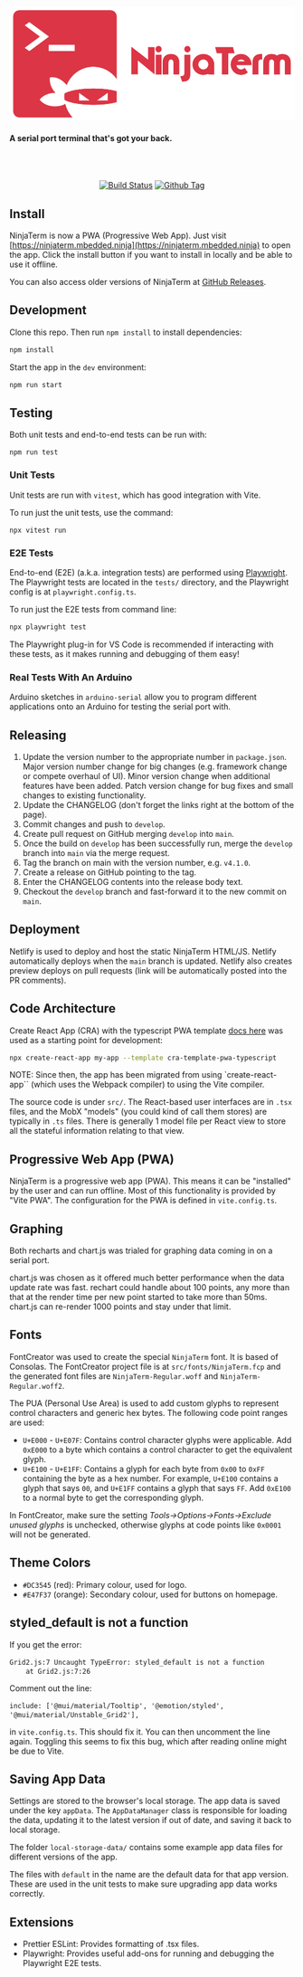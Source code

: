 <p align="center"><img src="img/logo/v3/github-readme-logo.png" alt="QList" height="200px"></p>

#### A serial port terminal that's got your back.

<br>

<br>

<div align="center">

[![Build Status][github-actions-status]][github-actions-url]
[![Github Tag][github-tag-image]][github-tag-url]

</div>

## Install

NinjaTerm is now a PWA (Progressive Web App). Just visit [https://ninjaterm.mbedded.ninja](https://ninjaterm.mbedded.ninja) to open the app. Click the install button if you want to install in locally and be able to use it offline.

You can also access older versions of NinjaTerm at [GitHub Releases](https://github.com/gbmhunter/NinjaTerm/releases).

## Development

Clone this repo. Then run `npm install` to install dependencies:

```bash
npm install
```

Start the app in the `dev` environment:

```bash
npm run start
```

## Testing

Both unit tests and end-to-end tests can be run with:

```shell
npm run test
```

### Unit Tests

Unit tests are run with `vitest`, which has good integration with Vite.

To run just the unit tests, use the command:

```
npx vitest run
```

### E2E Tests

End-to-end (E2E) (a.k.a. integration tests) are performed using [Playwright](https://playwright.dev/). The Playwright tests are located in the `tests/` directory, and the Playwright config is at `playwright.config.ts`.

To run just the E2E tests from command line:

```bash
npx playwright test
```

The Playwright plug-in for VS Code is recommended if interacting with these tests, as it makes running and debugging of them easy!

### Real Tests With An Arduino 

Arduino sketches in `arduino-serial` allow you to program different applications onto an Arduino for testing the serial port with.

## Releasing

1. Update the version number to the appropriate number in `package.json`. Major version number change for big changes (e.g. framework change or compete overhaul of UI). Minor version change when additional features have been added. Patch version change for bug fixes and small changes to existing functionality.
1. Update the CHANGELOG (don't forget the links right at the bottom of the page).
1. Commit changes and push to `develop`.
1. Create pull request on GitHub merging `develop` into `main`.
1. Once the build on `develop` has been successfully run, merge the `develop` branch into `main` via the merge request.
1. Tag the branch on main with the version number, e.g. `v4.1.0`.
1. Create a release on GitHub pointing to the tag.
1. Enter the CHANGELOG contents into the release body text.
1. Checkout the `develop` branch and fast-forward it to the new commit on `main`.

## Deployment

Netlify is used to deploy and host the static NinjaTerm HTML/JS. Netlify automatically deploys when the `main` branch is updated. Netlify also creates preview deploys on pull requests (link will be automatically posted into the PR comments).

## Code Architecture

Create React App (CRA) with the typescript PWA template [docs here](https://create-react-app.dev/docs/making-a-progressive-web-app/) was used as a starting point for development:

```bash
npx create-react-app my-app --template cra-template-pwa-typescript
```

NOTE: Since then, the app has been migrated from using `create-react-app`` (which uses the Webpack compiler) to using the Vite compiler.

The source code is under `src/`. The React-based user interfaces are in `.tsx` files, and the MobX "models" (you could kind of call them stores) are typically in `.ts` files. There is generally 1 model file per React view to store all the stateful information relating to that view. 

## Progressive Web App (PWA)

NinjaTerm is a progressive web app (PWA). This means it can be "installed" by the user and can run offline. Most of this functionality is provided by "Vite PWA". The configuration for the PWA is defined in `vite.config.ts`.

## Graphing

Both recharts and chart.js was trialed for graphing data coming in on a serial port.

chart.js was chosen as it offered much better performance when the data update rate was fast. rechart could handle about 100 points, any more than that at the render time per new point started to take more than 50ms. chart.js can re-render 1000 points and stay under that limit.

## Fonts

FontCreator was used to create the special `NinjaTerm` font. It is based of Consolas. The FontCreator project file is at `src/fonts/NinjaTerm.fcp` and the generated font files are `NinjaTerm-Regular.woff` and `NinjaTerm-Regular.woff2`.

The PUA (Personal Use Area) is used to add custom glyphs to represent control characters and generic hex bytes. The following code point ranges are used:

* `U+E000` - `U+E07F`: Contains control character glyphs were applicable. Add `0xE000` to a byte which contains a control character to get the equivalent glyph.
* `U+E100` - `U+E1FF`: Contains a glyph for each byte from `0x00` to `0xFF` containing the byte as a hex number. For example, `U+E100` contains a glyph that says `00`, and `U+E1FF` contains a glyph that says `FF`. Add `0xE100` to a normal byte to get the corresponding glyph.

In FontCreator, make sure the setting _Tools->Options->Fonts->Exclude unused glyphs_ is unchecked, otherwise glyphs at code points like `0x0001` will not be generated.

## Theme Colors

* `#DC3545` (red): Primary colour, used for logo.
* `#E47F37` (orange): Secondary colour, used for buttons on homepage.

## styled_default is not a function

If you get the error:

```
Grid2.js:7 Uncaught TypeError: styled_default is not a function
    at Grid2.js:7:26
```

Comment out the line:

```
include: ['@mui/material/Tooltip', '@emotion/styled', '@mui/material/Unstable_Grid2'],
```

in `vite.config.ts`. This should fix it. You can then uncomment the line again. Toggling this seems to fix this bug, which after reading online might be due to Vite.

## Saving App Data

Settings are stored to the browser's local storage. The app data is saved under the key `appData`. The `AppDataManager` class is responsible for loading the data, updating it to the latest version if out of date, and saving it back to local storage.

The folder `local-storage-data/` contains some example app data files for different versions of the app.

The files with `default` in the name are the default data for that app version. These are used in the unit tests to make sure upgrading app data works correctly.

## Extensions

* Prettier ESLint: Provides formatting of .tsx files.
* Playwright: Provides useful add-ons for running and debugging the Playwright E2E tests.

[github-actions-status]: https://github.com/gbmhunter/NinjaTerm/workflows/Test/badge.svg
[github-actions-url]: https://github.com/gbmhunter/NinjaTerm/actions
[github-tag-image]: https://img.shields.io/github/tag/gbmhunter/NinjaTerm.svg?label=version
[github-tag-url]: https://github.com/gbmhunter/NinjaTerm/releases/latest
